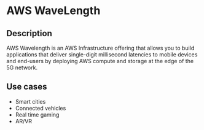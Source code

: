# AWS WaveLength

## Description

AWS Wavelength is an AWS Infrastructure offering that allows you to build applications that deliver single-digit millisecond latencies to mobile devices and end-users by deploying AWS compute and storage at the edge of the 5G network.

## Use cases

- Smart cities
- Connected vehicles
- Real time gaming
- AR/VR
